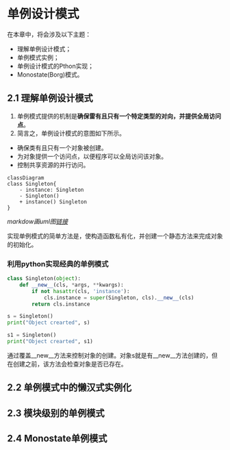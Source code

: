 # 单例设计模式
在本章中，将会涉及以下主题：
- 理解单例设计模式；
- 单例模式实例；
- 单例设计模式的Pthon实现；
- Monostate(Borg)模式。

## 2.1 理解单例设计模式

1. 单例模式提供的机制是**确保雷有且只有一个特定类型的对向，并提供全局访问点**。
2. 简言之，单例设计模式的意图如下所示。
  - 确保类有且只有一个对象被创建。
  - 为对象提供一个访问点，以便程序可以全局访问该对象。
  - 控制共享资源的并行访问。

```mermaid
classDiagram
class Singleton{
    - instance: Singleton
    - Singleton()
    + instance() Singleton
}
```
*markdow画uml图[链接](https://blog.csdn.net/ifadai/article/details/136046263)*

实现单例模式的简单方法是，使构造函数私有化，并创建一个静态方法来完成对象的初始化。

### 利用python实现经典的单例模式

```python
class Singleton(object):
    def __new__(cls, *args, **kwargs):
        if not hasattr(cls, 'instance'):
            cls.instance = super(Singleton, cls).__new__(cls)
        return cls.instance
```
```python
s = Singleton()
print("Object crearted", s)

s1 = Singleton()
print("Object crearted", s1)
```
通过覆盖__new__方法来控制对象的创建。对象s就是有__new__方法创建的，但在创建之前，该方法会检查对象是否已存在。

## 2.2 单例模式中的懒汉式实例化


## 2.3 模块级别的单例模式


## 2.4 Monostate单例模式